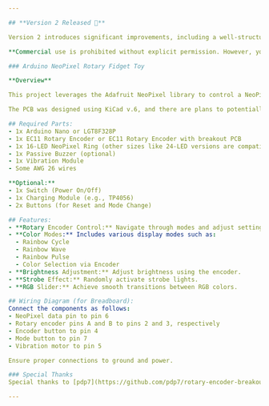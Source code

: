 ```yaml
---

## **Version 2 Released 🎉**  

Version 2 introduces significant improvements, including a well-structured guide, custom modes, enhanced readability, and a more beginner-friendly experience. If you are not using a custom PCB, we recommend sticking with Version 1 or modifying the Read Encoder from Version 1 to Version 2. Please note that additional documentation is still pending.

**Commercial use is prohibited without explicit permission. However, you are welcome to use this project for educational purposes or personal development.**

### Arduino NeoPixel Rotary Fidget Toy

**Overview**

This project leverages the Adafruit NeoPixel library to control a NeoPixel ring, offering various operational modes such as color cycling, brightness adjustment, and strobe effects. The main interface utilizes a rotary encoder, enabling users to seamlessly navigate between different modes and adjust settings.

The PCB was designed using KiCad v.6, and there are plans to potentially rewrite the entire code using FastLED.h. While this is my first Arduino project featuring a custom PCB, it is important to note that the project can still be implemented without one.

## Required Parts:  
- 1x Arduino Nano or LGT8F328P  
- 1x EC11 Rotary Encoder or EC11 Rotary Encoder with breakout PCB  
- 1x 16-LED NeoPixel Ring (other sizes like 24-LED versions are compatible)  
- 1x Passive Buzzer (optional)  
- 1x Vibration Module  
- Some AWG 26 wires  

**Optional:**  
- 1x Switch (Power On/Off)  
- 1x Charging Module (e.g., TP4056)  
- 2x Buttons (for Reset and Mode Change)  

## Features:   
- **Rotary Encoder Control:** Navigate through modes and adjust settings using the rotary encoder.  
- **Color Modes:** Includes various display modes such as:
  - Rainbow Cycle
  - Rainbow Wave
  - Rainbow Pulse
  - Color Selection via Encoder
- **Brightness Adjustment:** Adjust brightness using the encoder.
- **Strobe Effect:** Randomly activate strobe lights.
- **RGB Slider:** Achieve smooth transitions between RGB colors.

## Wiring Diagram (for Breadboard):  
Connect the components as follows:  
- NeoPixel data pin to pin 6  
- Rotary encoder pins A and B to pins 2 and 3, respectively  
- Encoder button to pin 4  
- Mode button to pin 7  
- Vibration motor to pin 5  

Ensure proper connections to ground and power.

### Special Thanks  
Special thanks to [pdp7](https://github.com/pdp7/rotary-encoder-breakout) for their invaluable contributions; this project would not exist without their support.

--- 
```

